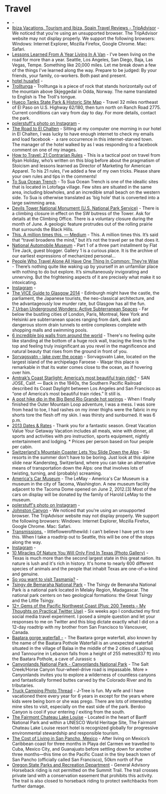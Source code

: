 # Travel

- [](http://roseynews.com/top-27-places-u-s-foreigners-crazy/) - 
- [Ibiza Vacations, Tourism and Ibiza, Spain Travel Reviews - TripAdvisor](http://www.tripadvisor.com/Tourism-g187460-Ibiza_Balearic_Islands-Vacations.html) - We noticed that you're using an unsupported browser. The TripAdvisor website may not display properly. We support the following browsers: Windows: Internet Explorer, Mozilla Firefox, Google Chrome. Mac: Safari.
- [Lessons Learned From A Year Living In A Van](http://indefinitelywild.gizmodo.com/lessons-learned-from-a-year-living-in-a-van-1695536542/+travis) - I've been living on the road for more than a year. Seattle, Los Angeles, San Diego, Baja, Las Vegas, Tempe. Something like 20,000 miles. Let me break down a few of the things I've learned along the way.  Prepare to be judged: By your friends, your family, co-workers. Both past and present.
- [hotel husafell](https://www.google.com/search?q=hotel+husafell&ie=UTF-8&oe=UTF-8&hl=en-us&client=safari) - 
- [Trolltunga](http://en.wikipedia.org/wiki/Trolltunga) - Trolltunga is a piece of rock that stands horizontally out of the mountain above Skjeggedal in Odda, Norway. The name translated to English is The Troll's tongue.
- [Hueco Tanks State Park & Historic Site Map](http://tpwd.texas.gov/state-parks/hueco-tanks/map) - Travel 32 miles northeast of El Paso on U.S. Highway 62/180, then turn north on Ranch Road 2775.  Current conditions can vary from day to day. For more details, contact the park.
- [polerstuff's photo on Instagram](http://instagram.com/p/t55n4VkMUe/) - 
- [The Road to El Chalten](http://www.throughstrangelenses.com/2013/05/13/the-road-to-el-chalten/) - Sitting at my computer one morning in our hotel in El Chalten, I was lucky to have enough internet to check my emails and load facebook -  a rare occurrence in this internet-starved town. The manager of the hotel walked by as I was responding to a facebook comment on one of my images.
- [How to Travel: 21 Contrarian Rules](http://fourhourworkweek.com/2013/07/14/how-to-travel-21-contrarian-rules/) - This is a tactical post on travel from Ryan Holiday, who’s written on this blog before about the pragmatism of Stoicism and lessons learned as Director of Marketing for American Apparel.  To his 21 rules, I’ve added a few of my own tricks. Please share your own rules and tips in the comments!
- [To Sua Ocean Trench](http://www.samoa.travel/sightseeing/x40/to-sua-ocean-trench) - To Sua Ocean Trench is one of the ideallic sites that is located in Lotofaga village. Few sites are situated in the same area, including blowholes, and an incredible small beach on the western side. To Sua is otherwise translated as 'big hole' that is converted into a large swimming area.
- [Devils Tower National Monument (U.S. National Park Service)](http://www.nps.gov/deto/index.htm) - There is a climbing closure in effect on the SW butress of the Tower. Ask for details at the Climbing Office. There is a voluntary closure during the month of June.  A geologic feature protrudes out of the rolling prairie that surrounds the Black Hills.
- [This. A million times this. — Medium](https://medium.com/@productconfessions/this-a-million-times-this-cc87d03ab74#.ibd2fuozs) - This. A million times this. It’s said that “travel broadens the mind,” but it’s not the travel per se that does it.
- [National Automobile Museum](http://www.automuseum.org/) - Part 1 of a three part installment by Flat Tire Jack, guest blogger.  Gallery 1 is a curious place. It is the archive of our earliest expressions of mechanized personal...
- [People Who Travel Alone All Have One Thing In Common: They’re Wise](http://elitedaily.com/life/travel-alone-wise/1131083/) - There’s nothing quite like waking up by yourself in an unfamiliar place with nothing to do but explore. It’s simultaneously invigorating and unnerving.  But the frightening aspects of it are precisely what make it so intoxicating.
- [Instagram](http://instagram.com/p/jrg9PsilKD/) - 
- [The VICE Guide to Glasgow 2014](http://m.vice.com/read/the-vice-guide-to-glasgow-2014-398) - Edinburgh might have the castle, the parliament, the Japanese tourists, the neo-classical architecture, and the advantageously low murder rate, but Glasgow has all the fun.
- [7 Urban Underground Wonders: Active Subterranean Spaces](http://weburbanist.com/2014/03/17/7-urban-underground-wonders-active-subterranean-spaces/) - Far below the bustling cities of London, Paris, Montreal, New York and Helsinki are subterranean spaces ranging from dark, dank and dangerous storm drain tunnels to entire complexes complete with shopping malls and swimming pools.
- [6 incredible big walls from around the world](http://www.adventuretravelmagazine.co.uk/index.php/news1/travel/item/67-6-incredible-big-walls-from-around-the-world/67-6-incredible-big-walls-from-around-the-world) - There's no feeling quite like standing at the bottom of a huge rock wall, tracing the lines to the top and feeling truly insignificant as you revel in the magnificence and natural beauty that rises from the ground in front of you.
- [Sorvagsvatn - lake over the ocean](http://piximus.net/others/sorvagsvatn-lake-over-the-ocean) - Sorvagsvatn Lake, located on the largest island of the archipelago Faroese - Waqar this place is remarkable in that its water comes close to the ocean, as if hovering over him.
- [Amtrak’s Coast Starlight: America’s most beautiful train ride?](http://www.usatoday.com/story/travel/destinations/2016/03/01/amtrak-coast-starlight-train/81115636/) - SAN JOSE, Calif. — Back in the 1940s, the Southern Pacific Railroad described its Coast Daylight between Los Angeles and San Francisco as “one of America’s most beautiful train rides.” It still is.
- [A post hike dip in the Big Bend Rio Grande hot springs](http://travelingted.com/2014/06/20/post-hike-dip-big-bend-rio-grande-hot-springs/) - When I finally finished the Outer Mountain Loop adventure, I was a mess. I was sore from head to toe, I had rashes on my inner thighs were the fabric in my shorts tore the flesh off my skin. I was thirsty and sunburned. It was 6 p.m.
- [2013 Dates & Rates](http://www.clubgetaway.com/getaways/weekend/dates-and-rates.asp) - Thank you for a fantastic season. Great Vacation Value Your Getaway Vacation includes all meals, wine with dinner, all sports and activities with pro instruction, sports equipment, nightly entertainment and lodging. * Prices per person based on four people per cabin.
- [Switzerland's Mountain Coaster Lets You Slide Down the Alps](http://www.cntraveler.com/stories/2016-03-09/switzerland-mountain-coaster-lets-you-slide-down-the-alps) - Ski resorts in the summer don't have to be boring. Just look at this alpine slide near Kandersteg, Switzerland, where you can take an alternative means of transportation down the Alps: one that involves lots of twisting, turning, and (probably) screaming.
- [America's Car Museum](http://en.wikipedia.org/wiki/America's_Car_Museum) - The LeMay - America's Car Museum is a museum in the city of Tacoma, Washington. A new museum facility adjacent to the Tacoma Dome opened on June 2, 2012.[3] Most of the cars on display will be donated by the family of Harold LeMay to the museum.
- [polerstuff's photo on Instagram](http://instagram.com/p/twPX49EMeQ/) - 
- [Johnston Canyon](http://www.tripadvisor.com/Attraction_Review-g154910-d187024-Reviews-Johnston_Canyon-Banff_National_Park_Alberta.html) - We noticed that you're using an unsupported browser. The TripAdvisor website may not display properly. We support the following browsers: Windows: Internet Explorer, Mozilla Firefox, Google Chrome. Mac: Safari.
- [Transmissions.](http://v4velveeta.tumblr.com/post/100126800455/littleflowerofthewild-i-cant-believe-i-have) - littleflowerofthewild:  I can’t believe I have yet to see this. When I take a roadtrip out to Seattle, this will be one of the stops along the way.
- [Instagram](http://instagram.com/p/srBO9ikMaC/) - 
- [10 Miracles Of Nature You Will Only Find In Texas (Photo Gallery)](http://countryrebel.com/blogs/videos/56156099-10-miracles-of-nature-you-will-only-find-in-texas-photo-gallery) - Texas is much more than the second largest state in this great nation. Its nature is lush and it's rich in history. It's home to nearly 600 different species of animals and the people that inhabit Texas are one-of-a-kind and genuine.
- [So you want to visit Tasmania?](http://imgur.com/a/QkPso) - 
- [Tsingy de Bemaraha National Park](http://en.wikipedia.org/wiki/Tsingy_de_Bemaraha_National_Park) - The Tsingy de Bemaraha National Park is a national park located in Melaky Region, Madagascar. The national park centers on two geological formations: the Great Tsingy and the Little Tsingy.
- [12+ Gems of the Pacific Northwest Coast (Plus: 200 Tweets – My Thoughts on Practical Twitter Use)](http://fourhourworkweek.com/2008/07/30/12-gems-of-the-pacific-northwest-coast-plus-200-tweets-my-thoughts-on-practical-twitter-use/) - Six weeks ago I conducted my first social media travel experiment. I posed a simple question and let your responses to me on Twitter and this blog dictate exactly what I did on a 12-day roadtrip with my brother from San Francisco to Vancouver, Canada.
- [Baatara gorge waterfall -](http://2il.org/baatara-gorge-waterfall/) - The Baatara gorge waterfall, also known by the name of the Baatara Pothole Waterfall is an unexpected waterfall situated in the village of Balaa in the middle of the 2 cities of Laqlouq and Tannourine in Lebanon falls from a height of 255 metres(837 ft) into the Baatara Pothole, a cave of Jurassic s
- [Canyonlands National Park - Canyonlands National Park](http://www.nps.gov/cany/index.htm) - The Salt Creek/Horse Canyon four-wheel-drive road is impassable. More »  Canyonlands invites you to explore a wilderness of countless canyons and fantastically formed buttes carved by the Colorado River and its tributaries.
- [Truck Camping Photo Thread](http://www.tacomaworld.com/forum/2nd-gen-tacomas/166072-truck-camping-photo-thread-16.html) - J-Tree is fun. My wife and I have vacationed there every year for 6 years in except for the years where kids were being born or she was prego. There are lots of interesting mine sites to visit, especially on the east side of the park. Berdoo Canyon is cool if your entering / exiting from the south.
- [The Fairmont Chateau Lake Louise](http://www.fairmont.com/lake-louise/) - Located in the heart of Banff National Park and within a UNESCO World Heritage Site, The Fairmont Chateau Lake Louise resort hotel is recognized globally for progressive environmental stewardship and responsible tourism.
- [The Cost of Living in San Pancho, Mexico](http://www.neverendingvoyage.com/cost-of-living-san-pancho-mexico/) - After living on Mexico’s Caribbean coast for three months in Playa del Carmen we travelled to Cuba, Mexico City, and Guanajuato before settling down for another three months—this time on the Pacific Coast in the tiny beach town of San Pancho (officially called San Francisco), 50km north of Pue
- [Oregon State Parks and Recreation Department](http://www.oregonstateparks.org/index.cfm;jsessionid=DA36FADD6FED873C7120459CC2DFB406.cfusion?do=mobilepark.dsp_parkPage&parkId=36&CFID=18386898&CFTOKEN=efe7e347fa129de0-9A4A87A6-D34F-68D4-54FE2CB5D3C54809) - General Advisory Horseback riding is not permitted on the Summit Trail. The trail crosses private land with a conservation easement that prohibits this activity. The trail is also closed to horseback riding to protect switchbacks from further damage.
